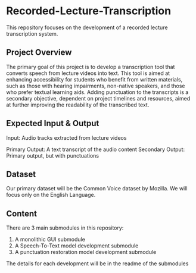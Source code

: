 # Recorded-Lecture-Transcription
This repository focuses on the development of a recorded lecture transcription system.

## Project Overview
The primary goal of this project is to develop a transcription tool that converts speech from lecture videos into text. This tool is aimed at enhancing accessibility for students who benefit from written materials, such as those with hearing impairments, non-native speakers, and those who prefer textual learning aids. Adding punctuation to the transcripts is a secondary objective, dependent on project timelines and resources, aimed at further improving the readability of the transcribed text.

## Expected Input & Output
Input: Audio tracks extracted from lecture videos

Primary Output: A text transcript of the audio content
Secondary Output: Primary output, but with punctuations

## Dataset
Our primary dataset will be the Common Voice dataset by Mozilla. We will focus only on the English Language.

## Content
There are 3 main submodules in this repository:
1) A monolithic GUI submodule
2) A Speech-To-Text model development submodule
3) A punctuation restoration model development submodule

The details for each development will be in the readme of the submodules
